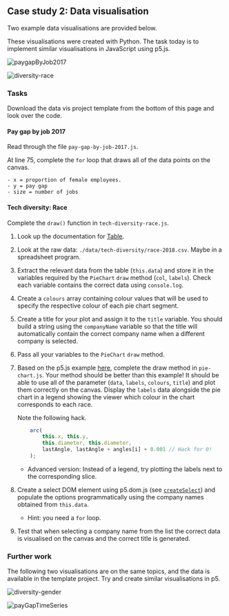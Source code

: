 ## Case study 2: Data visualisation

Two example data visualisations are provided below.

These visualisations were created with Python. The task today is to
implement similar visualisations in JavaScript using p5.js.

![paygapByJob2017](https://www.doc.gold.ac.uk/~jfort010/ip/case-studies/data-vis/figures/pay-gap-by-job-2017.svg)

![diversity-race](https://www.doc.gold.ac.uk/~jfort010/ip/case-studies/data-vis/figures/diversity-race-facebook.svg)

### Tasks

Download the data vis project template from the bottom of this page
and look over the code.

#### Pay gap by job 2017

Read through the file `pay-gap-by-job-2017.js`.

At line 75, complete the `for` loop that draws all of the data points
on the canvas.

    - x = proportion of female employees.
    - y = pay gap
    - size = number of jobs

#### Tech diversity: Race

Complete the `draw()` function in `tech-diversity-race.js`.

1. Look up the documentation for [Table](https://p5js.org/reference/#/p5.Table).

2. Look at the raw data: `./data/tech-diversity/race-2018.csv`. Maybe
   in a spreadsheet program.

3. Extract the relevant data from the table (`this.data`) and store it
   in the variables required by the `PieChart` `draw` method (`col`,
   `labels`). Check each variable contains the correct data using
   `console.log`.

4. Create a `colours` array containing colour values that will be used
   to specify the respective colour of each pie chart segment.

5. Create a title for your plot and assign it to the `title`
   variable. You should build a string using the `companyName`
   variable so that the title will automatically contain the correct
   company name when a different company is selected.

6. Pass all your variables to the `PieChart` `draw` method.

7. Based on the p5.js example
   [here](https://p5js.org/examples/form-pie-chart.html), complete the
   draw method in `pie-chart.js`. Your method should be better than
   this example! It should be able to use all of the parameter
   (`data`, `labels`, `colours`, `title`) and plot them correctly on
   the canvas. Display the `labels` data alongside the pie chart in a
   legend showing the viewer which colour in the chart corresponds to
   each race.

    Note the following hack.

    ``` js
        arc(
            this.x, this.y,
            this.diameter, this.diameter,
            lastAngle, lastAngle + angles[i] + 0.001 // Hack for 0!
        );
    ```

    - Advanced version: Instead of a legend, try plotting the labels
      next to the corresponding slice.

8. Create a select DOM element using p5.dom.js (see
   [`createSelect`](https://p5js.org/reference/#/p5/createSelect)) and
   populate the options programmatically using the company names
   obtained from `this.data`.
   - Hint: you need a `for` loop.

9. Test that when selecting a company name from the list the correct
   data is visualised on the canvas and the correct title is
   generated.

### Further work

The following two visualisations are on the same topics, and the data
is available in the template project. Try and create similar
visualisations in p5.

![diversity-gender](https://www.doc.gold.ac.uk/~jfort010/ip/case-studies/data-vis/figures/diversity-tech-gender.svg)

![payGapTimeSeries](https://www.doc.gold.ac.uk/~jfort010/ip/case-studies/data-vis/figures/pay-gap-timeseries.svg)
